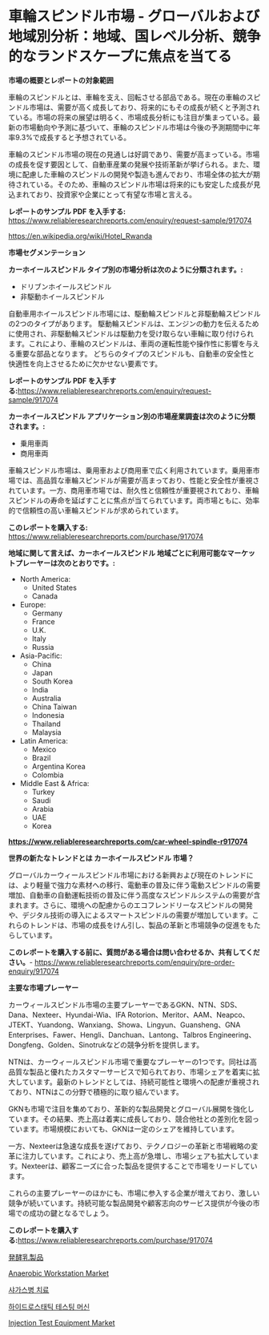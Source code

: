 <p><h1>車輪スピンドル市場 - グローバルおよび地域別分析：地域、国レベル分析、競争的なランドスケープに焦点を当てる</h1></p><p><strong>市場の概要とレポートの対象範囲</strong></p>
<p><p>車輪のスピンドルとは、車輪を支え、回転させる部品である。現在の車輪のスピンドル市場は、需要が高く成長しており、将来的にもその成長が続くと予測されている。市場の将来の展望は明るく、市場成長分析にも注目が集まっている。最新の市場動向や予測に基づいて、車輪のスピンドル市場は今後の予測期間中に年率9.3%で成長すると予想されている。</p><p>車輪のスピンドル市場の現在の見通しは好調であり、需要が高まっている。市場の成長を促す要因として、自動車産業の発展や技術革新が挙げられる。また、環境に配慮した車輪のスピンドルの開発や製造も進んでおり、市場全体の拡大が期待されている。そのため、車輪のスピンドル市場は将来的にも安定した成長が見込まれており、投資家や企業にとって有望な市場と言える。</p></p>
<p><strong>レポートのサンプル PDF を入手する:</strong> <a href="https://www.reliableresearchreports.com/enquiry/request-sample/917074">https://www.reliableresearchreports.com/enquiry/request-sample/917074</a></p>
<p><a href="https://en.wikipedia.org/wiki/Hotel_Rwanda">https://en.wikipedia.org/wiki/Hotel_Rwanda</a></p>
<p><strong>市場セグメンテーション</strong></p>
<p><strong>カーホイールスピンドル タイプ別の市場分析は次のように分類されます。:</strong></p>
<p><ul><li>ドリブンホイールスピンドル</li><li>非駆動ホイールスピンドル</li></ul></p>
<p><p>自動車用ホイールスピンドル市場には、駆動輪スピンドルと非駆動輪スピンドルの2つのタイプがあります。 駆動輪スピンドルは、エンジンの動力を伝えるために使用され、非駆動輪スピンドルは駆動力を受け取らない車輪に取り付けられます。これにより、車輪のスピンドルは、車両の運転性能や操作性に影響を与える重要な部品となります。 どちらのタイプのスピンドルも、自動車の安全性と快適性を向上させるために欠かせない要素です。</p></p>
<p><strong>レポートのサンプル PDF を入手する:</strong><a href="https://www.reliableresearchreports.com/enquiry/request-sample/917074">https://www.reliableresearchreports.com/enquiry/request-sample/917074</a></p>
<p><strong> カーホイールスピンドル アプリケーション別の市場産業調査は次のように分類されます。:</strong></p>
<p><ul><li>乗用車両</li><li>商用車両</li></ul></p>
<p><p>車輪スピンドル市場は、乗用車および商用車で広く利用されています。乗用車市場では、高品質な車輪スピンドルが需要が高まっており、性能と安全性が重視されています。一方、商用車市場では、耐久性と信頼性が重要視されており、車輪スピンドルの寿命を延ばすことに焦点が当てられています。両市場ともに、効率的で信頼性の高い車輪スピンドルが求められています。</p></p>
<p><strong>このレポートを購入する:</strong> <a href="https://www.reliableresearchreports.com/purchase/917074">https://www.reliableresearchreports.com/purchase/917074</a></p>
<p><strong>地域に関して言えば、カーホイールスピンドル 地域ごとに利用可能なマーケットプレーヤーは次のとおりです。:</strong></p>
<p><ul>
    <li>
        North America:
        <ul>
            <li>United States</li>
            <li>Canada</li>
        </ul>
    </li>
    <li>
        Europe:
        <ul>
            <li>Germany</li>
            <li>France</li>
            <li>U.K.</li>
            <li>Italy</li>
            <li>Russia</li>
        </ul>
    </li>
    <li>
        Asia-Pacific:
        <ul>
            <li>China</li>
            <li>Japan</li>
            <li>South Korea</li>
            <li>India</li>
            <li>Australia</li>
            <li>China Taiwan</li>
            <li>Indonesia</li>
            <li>Thailand</li>
            <li>Malaysia</li>
        </ul>
    </li>
    <li>
        Latin America:
        <ul>
            <li>Mexico</li>
            <li>Brazil</li>
            <li>Argentina Korea</li>
            <li>Colombia</li>
        </ul>
    </li>
    <li>
        Middle East & Africa:
        <ul>
            <li>Turkey</li>
            <li>Saudi</li>
            <li>Arabia</li>
            <li>UAE</li>
            <li>Korea</li>
        </ul>
    </li>
    </ul></p>
<p><strong><a href="https://www.reliableresearchreports.com/car-wheel-spindle-r917074">https://www.reliableresearchreports.com/car-wheel-spindle-r917074</a></strong></p>
<p><strong>世界の新たなトレンドとは カーホイールスピンドル 市場？</strong></p>
<p><p>グローバルカーウィールスピンドル市場における新興および現在のトレンドには、より軽量で強力な素材への移行、電動車の普及に伴う電動スピンドルの需要増加、自動車の自動運転技術の普及に伴う高度なスピンドルシステムの需要が含まれます。さらに、環境への配慮からのエコフレンドリーなスピンドルの開発や、デジタル技術の導入によるスマートスピンドルの需要が増加しています。これらのトレンドは、市場の成長をけん引し、製品の革新と市場競争の促進をもたらしています。</p></p>
<p><strong>このレポートを購入する前に、質問がある場合は問い合わせるか、共有してください。</strong>- <a href="https://www.reliableresearchreports.com/enquiry/pre-order-enquiry/917074">https://www.reliableresearchreports.com/enquiry/pre-order-enquiry/917074</a></p>
<p><strong>主要な市場プレーヤー</strong></p>
<p><p>カーウィールスピンドル市場の主要プレーヤーであるGKN、NTN、SDS、Dana、Nexteer、Hyundai-Wia、IFA Rotorion、Meritor、AAM、Neapco、JTEKT、Yuandong、Wanxiang、Showa、Lingyun、Guansheng、GNA Enterprises、Fawer、Hengli、Danchuan、Lantong、Talbros Engineering、Dongfeng、Golden、Sinotrukなどの競争分析を提供します。 </p><p>NTNは、カーウィールスピンドル市場で重要なプレーヤーの1つです。同社は高品質な製品と優れたカスタマーサービスで知られており、市場シェアを着実に拡大しています。最新のトレンドとしては、持続可能性と環境への配慮が重視されており、NTNはこの分野で積極的に取り組んでいます。</p><p>GKNも市場で注目を集めており、革新的な製品開発とグローバル展開を強化しています。その結果、売上高は着実に成長しており、競合他社との差別化を図っています。市場規模においても、GKNは一定のシェアを維持しています。</p><p>一方、Nexteerは急速な成長を遂げており、テクノロジーの革新と市場戦略の変革に注力しています。これにより、売上高が急増し、市場シェアも拡大しています。Nexteerは、顧客ニーズに合った製品を提供することで市場をリードしています。</p><p>これらの主要プレーヤーのほかにも、市場に参入する企業が増えており、激しい競争が続いています。持続可能な製品開発や顧客志向のサービス提供が今後の市場での成功の鍵となるでしょう。</p></p>
<p><strong>このレポートを購入する:</strong><a href="https://www.reliableresearchreports.com/purchase/917074">https://www.reliableresearchreports.com/purchase/917074</a></p>
<p><p><a href="https://medium.com/@reyeshowell655/%E7%99%BA%E9%85%B5%E4%B9%B3%E8%A3%BD%E5%93%81%E5%B8%82%E5%A0%B4%E8%AA%BF%E6%9F%BB%E3%83%AC%E3%83%9D%E3%83%BC%E3%83%88%E3%81%AB%E3%81%AF-2024%E5%B9%B4%E3%81%8B%E3%82%892031%E5%B9%B4%E3%81%BE%E3%81%A7%E3%81%AE%E4%BA%88%E6%B8%AC%E3%81%A7-%E5%B8%82%E5%A0%B4%E8%A6%8F%E6%A8%A1-%E3%82%B7%E3%82%A7%E3%82%A2-%E6%88%90%E9%95%B7%E7%8E%87-6-1-cagr-%E3%81%AB%E9%96%A2%E3%81%99%E3%82%8B%E5%88%86%E6%9E%90%E3%81%8C%E5%90%AB%E3%81%BE%E3%82%8C%E3%81%A6%E3%81%84%E3%81%BE%E3%81%99-87598e072e2d">発酵乳製品</a></p><p><a href="https://github.com/maudAbbott7/Market-Research-Report-List-2/blob/main/anaerobic-workstation-market.md">Anaerobic Workstation Market</a></p><p><a href="https://medium.com/@conradkirrlin76575/%EC%B0%A8%EA%B0%80%EC%8A%A4%EB%B3%91-%EC%B9%98%EB%A3%8C-%EC%82%B0%EC%97%85-%EB%B6%84%EC%84%9D-%EB%B3%B4%EA%B3%A0%EC%84%9C-%EC%9D%91%EC%9A%A9-%EC%A7%80%EC%97%AD-%EA%B2%BD%EC%9F%81-%EC%A0%84%EB%9E%B5%EC%97%90-%EB%94%B0%EB%A5%B8-%EC%8B%9C%EC%9E%A5-%EA%B7%9C%EB%AA%A8-%EC%A0%90%EC%9C%A0%EC%9C%A8-%ED%8A%B8%EB%A0%8C%EB%93%9C-2024-2031-8ac8fa67040c">샤가스병 치료</a></p><p><a href="https://github.com/LuckeyCorbin/Market-Research-Report-List-2/blob/main/971273254444.md">하이드로스태틱 테스팅 머신</a></p><p><a href="https://github.com/mancsybtousav/Market-Research-Report-List-3/blob/main/injection-test-equipment-market.md">Injection Test Equipment Market</a></p></p>
